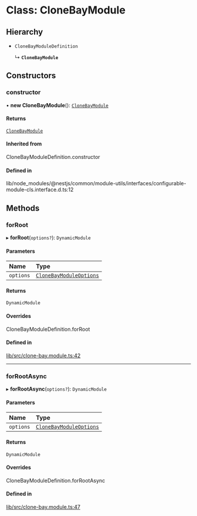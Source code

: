 # Class: CloneBayModule

## Hierarchy

- `CloneBayModuleDefinition`

  ↳ **`CloneBayModule`**

## Constructors

### constructor

• **new CloneBayModule**(): [`CloneBayModule`](CloneBayModule.md)

#### Returns

[`CloneBayModule`](CloneBayModule.md)

#### Inherited from

CloneBayModuleDefinition.constructor

#### Defined in

lib/node_modules/@nestjs/common/module-utils/interfaces/configurable-module-cls.interface.d.ts:12

## Methods

### forRoot

▸ **forRoot**(`options?`): `DynamicModule`

#### Parameters

| Name | Type |
| :------ | :------ |
| `options` | [`CloneBayModuleOptions`](../interfaces/CloneBayModuleOptions.md) |

#### Returns

`DynamicModule`

#### Overrides

CloneBayModuleDefinition.forRoot

#### Defined in

[lib/src/clone-bay.module.ts:42](https://github.com/joonashak/nestjs-clone-bay/blob/3e50c73/lib/src/clone-bay.module.ts#L42)

___

### forRootAsync

▸ **forRootAsync**(`options?`): `DynamicModule`

#### Parameters

| Name | Type |
| :------ | :------ |
| `options` | [`CloneBayModuleOptions`](../interfaces/CloneBayModuleOptions.md) |

#### Returns

`DynamicModule`

#### Overrides

CloneBayModuleDefinition.forRootAsync

#### Defined in

[lib/src/clone-bay.module.ts:47](https://github.com/joonashak/nestjs-clone-bay/blob/3e50c73/lib/src/clone-bay.module.ts#L47)
